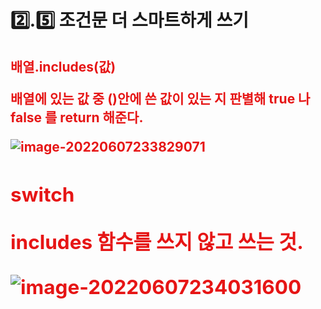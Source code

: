 <h1>2️⃣.5️⃣ 조건문 더 스마트하게 쓰기



<h2><b style=color:#E61515>배열.includes(값)

<b>배열에 있는 값 중 ()안에 쓴 값이 있는 지 판별해 true 나 false 를 return 해준다.</b>

![image-20220607233829071](https://raw.githubusercontent.com/JJIIIINN/image_save/master/img/image-20220607233829071.png)



<h2 style=color:#E61515>switch

<b>includes 함수를 쓰지 않고 쓰는 것.</b>

 ![image-20220607234031600](https://raw.githubusercontent.com/JJIIIINN/image_save/master/img/image-20220607234031600.png)